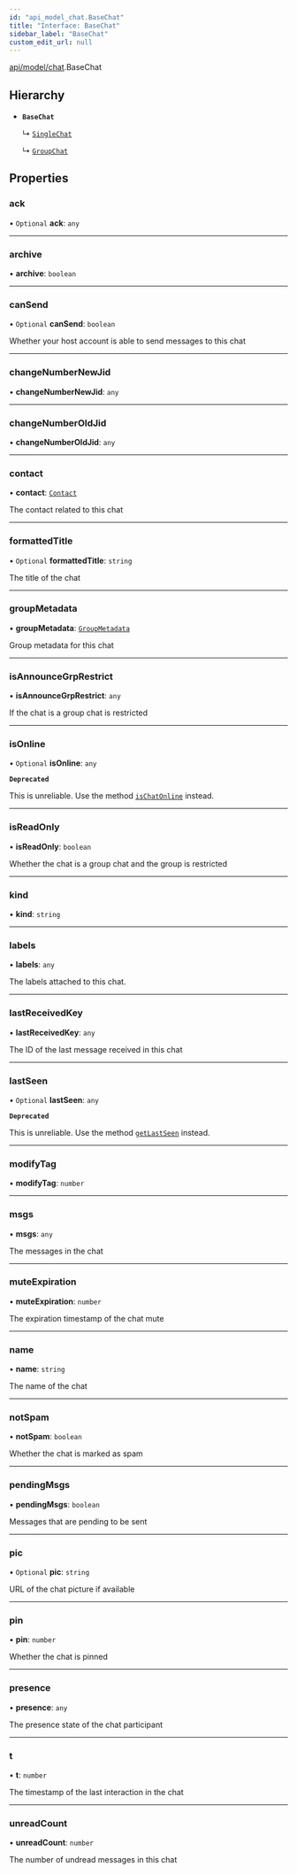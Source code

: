 ```yaml
---
id: "api_model_chat.BaseChat"
title: "Interface: BaseChat"
sidebar_label: "BaseChat"
custom_edit_url: null
---
```


[api/model/chat](/api/modules/api_model_chat.md).BaseChat

## Hierarchy

- **`BaseChat`**

  ↳ [`SingleChat`](/api/interfaces/api_model_chat.SingleChat.md)

  ↳ [`GroupChat`](/api/interfaces/api_model_chat.GroupChat.md)

## Properties

### ack

• `Optional` **ack**: `any`

___

### archive

• **archive**: `boolean`

___

### canSend

• `Optional` **canSend**: `boolean`

Whether your host account is able to send messages to this chat

___

### changeNumberNewJid

• **changeNumberNewJid**: `any`

___

### changeNumberOldJid

• **changeNumberOldJid**: `any`

___

### contact

• **contact**: [`Contact`](/api/interfaces/api_model_contact.Contact.md)

The contact related to this chat

___

### formattedTitle

• `Optional` **formattedTitle**: `string`

The title of the chat

___

### groupMetadata

• **groupMetadata**: [`GroupMetadata`](/api/interfaces/api_model_group_metadata.GroupMetadata.md)

Group metadata for this chat

___

### isAnnounceGrpRestrict

• **isAnnounceGrpRestrict**: `any`

If the chat is a group chat is restricted

___

### isOnline

• `Optional` **isOnline**: `any`

**`Deprecated`**

This is unreliable. Use the method [`isChatOnline`](https://open-wa.github.io/wa-automate-nodejs/classes/client.html#ischatonline) instead.

___

### isReadOnly

• **isReadOnly**: `boolean`

Whether the chat is a group chat and the group is restricted

___

### kind

• **kind**: `string`

___

### labels

• **labels**: `any`

The labels attached to this chat.

___

### lastReceivedKey

• **lastReceivedKey**: `any`

The ID of the last message received in this chat

___

### lastSeen

• `Optional` **lastSeen**: `any`

**`Deprecated`**

This is unreliable. Use the method [`getLastSeen`](https://open-wa.github.io/wa-automate-nodejs/classes/client.html#getlastseen) instead.

___

### modifyTag

• **modifyTag**: `number`

___

### msgs

• **msgs**: `any`

The messages in the chat

___

### muteExpiration

• **muteExpiration**: `number`

The expiration timestamp of the chat mute

___

### name

• **name**: `string`

The name of the chat

___

### notSpam

• **notSpam**: `boolean`

Whether the chat is marked as spam

___

### pendingMsgs

• **pendingMsgs**: `boolean`

Messages that are pending to be sent

___

### pic

• `Optional` **pic**: `string`

URL of the chat picture if available

___

### pin

• **pin**: `number`

Whether the chat is pinned

___

### presence

• **presence**: `any`

The presence state of the chat participant

___

### t

• **t**: `number`

The timestamp of the last interaction in the chat

___

### unreadCount

• **unreadCount**: `number`

The number of undread messages in this chat
